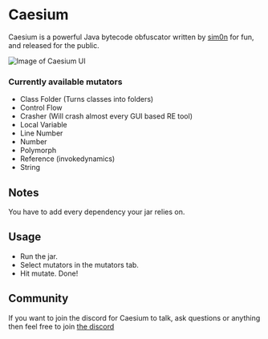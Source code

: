 # Caesium
Caesium is a powerful Java bytecode obfuscator written by [sim0n](https://github.com/sim0n) for fun, and released for the public.

![Image of Caesium UI](https://i.imgur.com/drrn9ib.png)

### Currently available mutators
* Class Folder (Turns classes into folders)
* Control Flow
* Crasher (Will crash almost every GUI based RE tool)
* Local Variable
* Line Number
* Number
* Polymorph
* Reference (invokedynamics)
* String

## Notes
You have to add every dependency your jar relies on.

## Usage
- Run the jar.
- Select mutators in the mutators tab.
- Hit mutate. Done!

## Community 
If you want to join the discord for Caesium to talk, ask questions or anything then feel free to join [the discord](https://discord.gg/kxC2FYMfNZ)